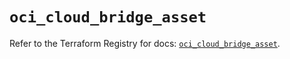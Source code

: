 # `oci_cloud_bridge_asset`

Refer to the Terraform Registry for docs: [`oci_cloud_bridge_asset`](https://registry.terraform.io/providers/oracle/oci/6.18.0/docs/resources/cloud_bridge_asset).
